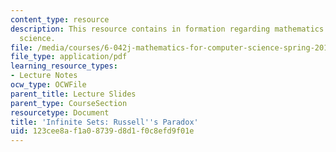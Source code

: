 ```yaml
---
content_type: resource
description: This resource contains in formation regarding mathematics for computer
  science.
file: /media/courses/6-042j-mathematics-for-computer-science-spring-2015/123cee8af1a08739d8d1f0c8efd9f01e_MIT6_042JS16_RussellsParad.pdf
file_type: application/pdf
learning_resource_types:
- Lecture Notes
ocw_type: OCWFile
parent_title: Lecture Slides
parent_type: CourseSection
resourcetype: Document
title: 'Infinite Sets: Russell''s Paradox'
uid: 123cee8a-f1a0-8739-d8d1-f0c8efd9f01e
---
```

